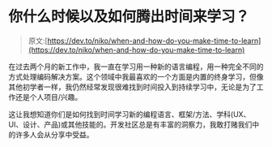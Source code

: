 # 你什么时候以及如何腾出时间来学习？

> 原文:[https://dev.to/niko/when-and-how-do-you-make-time-to-learn](https://dev.to/niko/when-and-how-do-you-make-time-to-learn)

在过去两个月的新工作中，我一直在学习用一种新的语言编程，用一种完全不同的方式处理编码解决方案。这个领域中我最喜欢的一个方面是内置的终身学习，但像其他初学者一样，我仍然经常发现很难找到时间投入到持续学习中，无论是为了工作还是个人项目/兴趣。

这让我想知道你们是如何找到时间学习新的编程语言、框架/方法、学科(UX、UI、设计、产品)或其他技能的。开发社区总是有丰富的洞察力，我敢打赌我们中的许多人会从分享中受益。